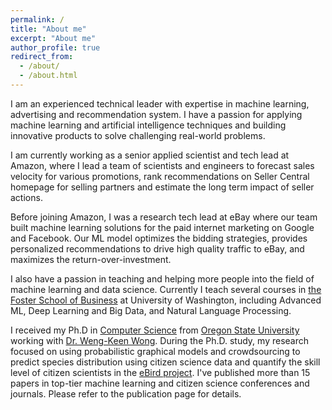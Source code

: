 ```yaml
---
permalink: /
title: "About me"
excerpt: "About me"
author_profile: true
redirect_from:
  - /about/
  - /about.html
---
```


I am an experienced technical leader with expertise in machine learning, advertising and recommendation system. I have a passion for applying machine learning and artificial intelligence techniques and building innovative products to solve challenging real-world problems.

I am currently working as a senior applied scientist and tech lead at Amazon, where I lead a team of scientists and engineers to forecast sales velocity for various promotions, rank recommendations on Seller Central homepage for selling partners and estimate the long term impact of seller actions.

Before joining Amazon, I was a research tech lead at eBay where our team built machine learning solutions for the paid internet marketing on Google and Facebook. Our ML model optimizes the bidding strategies, provides personalized recommendations to drive high quality traffic to eBay, and maximizes the return-over-investment.

I also have a passion in teaching and helping more people into the field of machine learning and data science. Currently I teach several courses in [the Foster School of Business](https://foster.uw.edu/) at University of Washington, including Advanced ML, Deep Learning and Big Data, and Natural Language Processing.

I received my Ph.D in [Computer Science](http://eecs.oregonstate.edu/) from [Oregon State University](https://oregonstate.edu/) working with [Dr. Weng-Keen Wong](http://web.engr.oregonstate.edu/~wongwe/). During the Ph.D. study, my research focused on using probabilistic graphical models and crowdsourcing to predict species distribution using citizen science data and quantify the skill level of citizen scientists in the [eBird project](https://ebird.org/home). I've published more than 15 papers in top-tier machine learning and citizen science conferences and journals. Please refer to the publication page for details.
